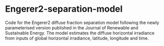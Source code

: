 # Engerer2-separation-model
Code for the Engerer2 diffuse fraction separation model following the newly parameterised version published in the Journal of Renewable and Sustainable Energy. The model estimates the diffuse horizontal irradiance from inputs of global horizontal irradiance, latitude, longitude and time.
